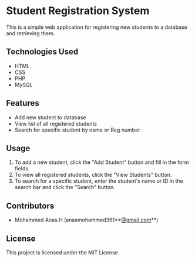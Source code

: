 # Student Registration System

This is a simple web application for registering new students to a database and retrieving them.

## **Technologies Used**

- HTML
- CSS
- PHP
- MySQL

## **Features**

- Add new student to database
- View list of all registered students
- Search for specific student by name or Reg number

## **Usage**

1. To add a new student, click the "Add Student" button and fill in the form fields.
2. To view all registered students, click the "View Students" button.
3. To search for a specific student, enter the student's name or ID in the search bar and click the "Search" button.

## **Contributors**

- Mohammed Anas.H (anasmohammed361**[@gmail.com](mailto:johndoe@example.com)**)

## **License**

This project is licensed under the MIT License.
